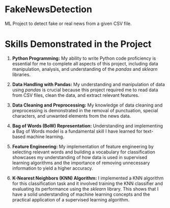 # FakeNewsDetection
ML Project to detect fake or real news from a given CSV file. 

# Skills Demonstrated in the Project

1. **Python Programming:** My ability to write Python code proficiency is essential for me to complete all aspects of this project, including data manipulation, analysis, and understanding of the  *pandas* and *sklearn* libraries.

2. **Data Handling with Pandas:** My understanding and manipulation of data using *pandas* is crucial because this project required me to read data from CSV files, clean the data, and extract relevant features.

3. **Data Cleaning and Preprocessing:** My knowledge of data cleaning and preprocessing is demonstrated in the removal of punctuation, special characters, and unwanted elements from the news data.

4. **Bag of Words (BoW) Representation:** Understanding and implementing a Bag of Words model is a fundamental skill I have learned for text-based machine learning. 

5. **Feature Engineering:** My implementation of feature engineering by selecting relevant words and building a vocabulary for classification showcases my understanding of how data is used in supervised learning algorithms and the importance of removing unnecessary information to yield a higher accuracy.

6. **K-Nearest Neighbors (KNN) Algorithm:** I implemented a KNN algorithm for this classification task and it involved training the KNN classifier and evaluating its performance using the *sklearn* library. This shows that I have a solid understanding of machine learning concepts and the practical application of a supervised learning algorithm.
